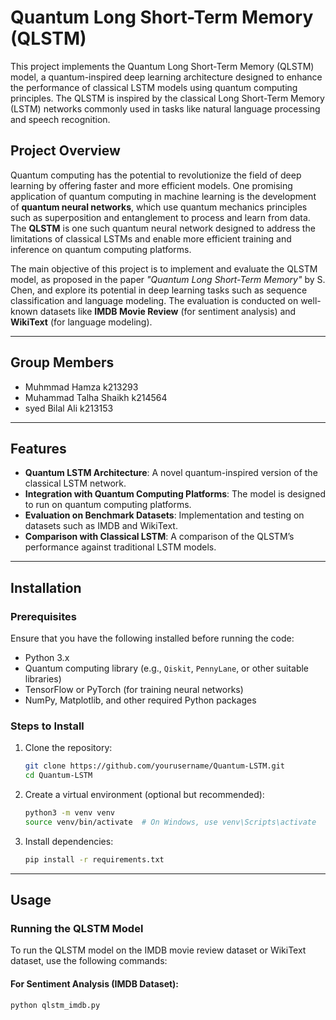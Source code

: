 # Quantum Long Short-Term Memory (QLSTM)

This project implements the Quantum Long Short-Term Memory (QLSTM) model, a quantum-inspired deep learning architecture designed to enhance the performance of classical LSTM models using quantum computing principles. The QLSTM is inspired by the classical Long Short-Term Memory (LSTM) networks commonly used in tasks like natural language processing and speech recognition.

## **Project Overview**

Quantum computing has the potential to revolutionize the field of deep learning by offering faster and more efficient models. One promising application of quantum computing in machine learning is the development of **quantum neural networks**, which use quantum mechanics principles such as superposition and entanglement to process and learn from data. The **QLSTM** is one such quantum neural network designed to address the limitations of classical LSTMs and enable more efficient training and inference on quantum computing platforms.

The main objective of this project is to implement and evaluate the QLSTM model, as proposed in the paper *"Quantum Long Short-Term Memory"* by S. Chen, and explore its potential in deep learning tasks such as sequence classification and language modeling. The evaluation is conducted on well-known datasets like **IMDB Movie Review** (for sentiment analysis) and **WikiText** (for language modeling).

---

## **Group Members**

- Muhmmad Hamza k213293
- Muhammad Talha Shaikh k214564
- syed Bilal Ali k213153



---

## **Features**

- **Quantum LSTM Architecture**: A novel quantum-inspired version of the classical LSTM network.
- **Integration with Quantum Computing Platforms**: The model is designed to run on quantum computing platforms.
- **Evaluation on Benchmark Datasets**: Implementation and testing on datasets such as IMDB and WikiText.
- **Comparison with Classical LSTM**: A comparison of the QLSTM’s performance against traditional LSTM models.

---

## **Installation**

### Prerequisites
Ensure that you have the following installed before running the code:
- Python 3.x
- Quantum computing library (e.g., `Qiskit`, `PennyLane`, or other suitable libraries)
- TensorFlow or PyTorch (for training neural networks)
- NumPy, Matplotlib, and other required Python packages

### Steps to Install
1. Clone the repository:
    ```bash
    git clone https://github.com/yourusername/Quantum-LSTM.git
    cd Quantum-LSTM
    ```
2. Create a virtual environment (optional but recommended):
    ```bash
    python3 -m venv venv
    source venv/bin/activate  # On Windows, use venv\Scripts\activate
    ```
3. Install dependencies:
    ```bash
    pip install -r requirements.txt
    ```

---

## **Usage**

### Running the QLSTM Model

To run the QLSTM model on the IMDB movie review dataset or WikiText dataset, use the following commands:

#### For Sentiment Analysis (IMDB Dataset):
```bash
python qlstm_imdb.py



